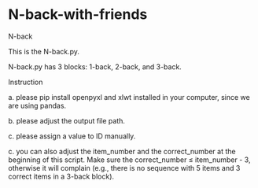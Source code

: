 # N-back-with-friends
N-back 

This is the N-back.py.

N-back.py has 3 blocks: 1-back, 2-back, and 3-back.

Instruction

a. please pip install openpyxl and xlwt installed in your computer, since we are using pandas.

b. please adjust the output file path.

c. please assign a value to ID manually.

c. you can also adjust the item_number and the correct_number at the beginning of this script. Make sure the correct_number ≤ item_number - 3, otherwise it will complain (e.g., there is no sequence with 5 items and 3 correct items in a 3-back block).
